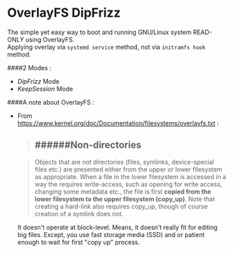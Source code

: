 # OverlayFS DipFrizz
The simple yet easy way to boot and running GNU/Linux system READ-ONLY using OverlayFS.<br />
Applying overlay via `systemd service` method, not via `initramfs hook` method.


####2 Modes :
- *DipFrizz* Mode
- *KeepSession* Mode

####A note about OverlayFS :

+ From https://www.kernel.org/doc/Documentation/filesystems/overlayfs.txt :

   >
   > ######Non-directories
   > ---------------

   >Objects that are not directories (files, symlinks, device-special
files etc.) are presented either from the upper or lower filesystem as
appropriate.  When a file in the lower filesystem is accessed in a way
the requires write-access, such as opening for write access, changing
some metadata etc., the file is first **copied from the lower filesystem
to the upper filesystem (copy_up)**.  Note that creating a hard-link
also requires copy_up, though of course creation of a symlink does
not.

   It doesn't operate at block-level.
   Means, it doesn't really fit for editing big files.
   Except, you use fast storage media (SSD) and or patient enough to wait for first "copy up" process.


